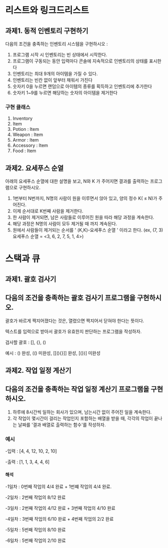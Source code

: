 # 리스트와 링크드리스트

## 과제1. 동적 인벤토리 구현하기

다음의 조건을 충족하는 인벤토리 시스템을 구현하시오 :
1. 프로그램 시작 시 인벤토리는 빈 상태에서 시작한다.
2. 프로그램이 구동되는 동안 입력마다 콘솔에 지속적으로 인벤토리의 상태를 표시한다
3. 인벤토리는 최대 9개의 아이템을 가질 수 있다.
4. 인벤토리는 빈칸 없이 앞부터 채워서 가진다
5. 숫자키 0을 누르면 랜덤으로 아이템의 종류를 획득하고 인벤토리에 추가한다
6. 숫자키 1~9를 누르면 해당하는 숫자의 아이템을 제거한다


### 구현 클래스
1. Inventory
2. Item
3. Potion : Item
4. Weapon : Item
5. Armor : Item
6. Accessory : Item
7. Food : Item



## 과제2. 요세푸스 순열

아래의 요세푸스 순열에 대한 설명을 보고, N와 K 가 주어지면 결과를 출력하는 프로그램으로 구현하시오.

1. 1번부터 N번까지, N명의 사람이 원을 이루면서 앉아 있고, 양의 정수 K( ≤ N)가 주어진다.
2. 이제 순서대로 K번째 사람을 제거한다.
3. 한 사람이 제거되면, 남은 사람들로 이루어진 원을 따라 해당 과정을 계속한다.
4. 해당 과정은 N명의 사람이 모두 제거될 때 까지 계속된다.
5. 원에서 사람들이 제거되는 순서를 ' (K,K)-요세푸스 순열 ' 이라고 한다. (ex, (7, 3)요세푸스 순열 = <3, 6, 2, 7, 5, 1, 4>)



# 스택과 큐

## 과제1. 괄호 검사기

다음의 조건을 충족하는 괄호 검사기 프로그램을 구현하시오.
-
괄호가 바르게 짝지어졌다는 것은, 열렸으면 짝지어서 닫혀야 한다는 뜻이다.

텍스트를 입력으로 받아서 괄호가 유효한지 판단하는 프로그램을 작성하자.



검사할 괄호 : [], {}, ()

예시 : () 완성, (() 미완성, [[(){}]] 완성, [(})] 미완성



## 과제2. 작업 일정 계산기

다음의 조건을 충족하는 작업 일정 계산기 프로그램을 구현하시오.
-
1. 하루에 8시간씩 일하는 회사가 있으며, 남는시간 없이 주어진 일을 계속한다.
2. 각 작업이 몇시간이 걸리는 작업인지 포함하는 배열을 받을 때, 각각의 작업이 끝나는 날짜를 '결과 배열로 출력하는 함수'를 작성하자.

### 예시
-입력 : [4, 4, 12, 10, 2, 10]

-출력 : [1, 1, 3, 4, 4, 6]


#### 해석


-1일차 : 0번째 작업의 4/4 완료 + 1번쨰 작업의 4/4 완료.

-2일차 : 2번째 작업의 8/12 완료

-3일차 : 2번째 작업의 4/12 완료 + 3번째 작업의 4/10 완료

-4일차 : 3번째 작업의 6/10 완료 + 4번째 작업의 2/2 완료

-5일차 : 5번째 작업의 8/10 완료

-6일차 : 5번째 작업의 2/10 완료



